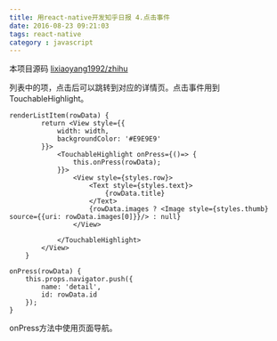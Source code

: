 ```yaml
---
title: 用react-native开发知乎日报 4.点击事件
date: 2016-08-23 09:21:03
tags: react-native
category : javascript
---
```


本项目源码 [lixiaoyang1992/zhihu](https://github.com/lixiaoyang1992/zhihu)

列表中的项，点击后可以跳转到对应的详情页。点击事件用到TouchableHighlight。

    renderListItem(rowData) {
            return <View style={{
                width: width,
                backgroundColor: '#E9E9E9'
            }}>
                <TouchableHighlight onPress={()=> {
                    this.onPress(rowData);
                }}>
                    <View style={styles.row}>
                        <Text style={styles.text}>
                            {rowData.title}
                        </Text>
                        {rowData.images ? <Image style={styles.thumb} source={{uri: rowData.images[0]}}/> : null}
                    </View>

                </TouchableHighlight>
            </View>
        }

    onPress(rowData) {
        this.props.navigator.push({
            name: 'detail',
            id: rowData.id
        });
    }

onPress方法中使用页面导航。
